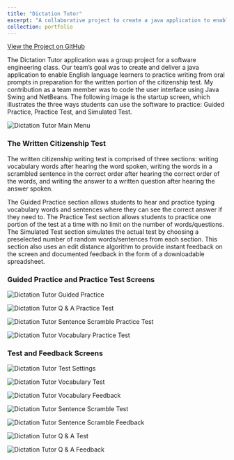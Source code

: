 ```yaml
---
title: "Dictation Tutor"
excerpt: "A collaborative project to create a java application to enable English language learners to practice writing from oral prompts in preparation for the written portion of the citizenship test.<br/><img src='/images/MainMenu.png'>"
collection: portfolio
---
```


<a href="https://github.com/lisaover/DictationTutor">View the Project on GitHub</a>

The Dictation Tutor application was a group project for a software engineering class. Our team’s goal was to create and deliver a java application to enable English language learners to practice writing from oral prompts in preparation for the written portion of the citizenship test. My contribution as a team member was to code the user interface using Java Swing and NetBeans. The following image is the startup screen, which illustrates the three ways students can use the software to practice: Guided Practice, Practice Test, and Simulated Test.

![Dictation Tutor Main Menu](/images/MainMenu.png)

### The Written Citizenship Test

The written citizenship writing test is comprised of three sections: writing vocabulary words after hearing the word spoken, writing the words in a scrambled sentence in the correct order after hearing the correct order of the words, and writing the answer to a written question after hearing the answer spoken.

The Guided Practice section allows students to hear and practice typing vocabulary words and sentences where they can see the correct answer if they need to. The Practice Test section allows students to practice one portion of the test at a time with no limit on the number of words/questions. The Simulated Test section simulates the actual test by choosing a preselected number of random words/sentences from each section. This section also uses an edit distance algorithm to provide instant feedback on the screen and documented feedback in the form of a downloadable spreadsheet.

### Guided Practice and Practice Test Screens

![Dictation Tutor Guided Practice](/images/Guided-Practice.png)

![Dictation Tutor Q & A Practice Test](/images/Q-n-A-Practice.png)

![Dictation Tutor Sentence Scramble Practice Test](/images/Sentence-Scramble-Practice.png)

![Dictation Tutor Vocabulary Practice Test](/images/Vocabulary-Practice.png)
            
### Test and Feedback Screens

![Dictation Tutor Test Settings](/images/Settings.png)

![Dictation Tutor Vocabulary Test](/images/Vocabulary-Test.png)

![Dictation Tutor Vocabulary Feedback](/images/Vocabulary-Feedback.png)

![Dictation Tutor Sentence Scramble Test](/images/Sentence-Scramble-Test.png)

![Dictation Tutor Sentence Scramble Feedback](/images/Sentence-Scramble-Feedback.png)

![Dictation Tutor Q & A Test](/images/Q-n-A-Test.png)

![Dictation Tutor Q & A Feedback](/images/Q-n-A-Feedback.png)

